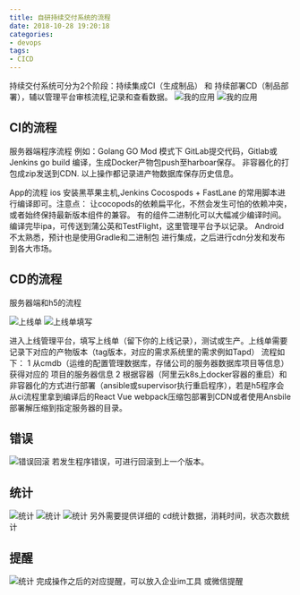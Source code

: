 ```yaml
---
title: 自研持续交付系统的流程
date: 2018-10-28 19:20:18
categories:
- devops
tags:
- CICD
---
```

    
持续交付系统可分为2个阶段：持续集成CI（生成制品） 和 持续部署CD（制品部署），辅以管理平台审核流程,记录和查看数据。
![我的应用](https://midu.studio515.cn/2019_12_cicd/0.png)
![我的应用](https://midu.studio515.cn/2019_12_cicd/1.png)

## CI的流程

服务器端程序流程
例如：Golang
GO Mod 模式下 GitLab提交代码，Gitlab或Jenkins go build 编译，生成Docker产物包push至harboar保存。 
非容器化的打包成zip发送到CDN.
以上操作都记录进产物数据库保存历史信息。

App的流程
  ios 安装黑苹果主机,Jenkins Cocospods + FastLane 的常用脚本进行编译即可。注意点： 让cocopods的依赖扁平化，不然会发生可怕的依赖冲突，或者始终保持最新版本组件的兼容。
有的组件二进制化可以大幅减少编译时间。编译完毕ipa，可传送到蒲公英和TestFlight，这里管理平台予以记录。
Android不太熟悉，预计也是使用Gradle和二进制包 进行集成，之后进行cdn分发和发布到各大市场。

## CD的流程

服务器端和h5的流程

![上线单](https://midu.studio515.cn/2019_12_cicd/2.png)
![上线单填写](https://midu.studio515.cn/2019_12_cicd/4.png)

进入上线管理平台，填写上线单（留下你的上线记录），测试或生产。上线单需要记录下对应的产物版本（tag版本，对应的需求系统里的需求例如Tapd）
流程如下：
1 从cmdb（运维的配置管理数据库，存储公司的服务器数据库项目等信息）获得对应的 项目的服务器信息
2 根据容器（阿里云k8s上docker容器的重启）和非容器化的方式进行部署（ansible或supervisor执行重启程序），若是h5程序会从ci流程里拿到编译后的React Vue webpack压缩包部署到CDN或者使用Ansbile部署解压缩到指定服务器的目录。

## 错误
![错误回滚](https://midu.studio515.cn/2019_12_cicd/3.png)
若发生程序错误，可进行回滚到上一个版本。

## 统计
![统计](https://midu.studio515.cn/2019_12_cicd/5.png)
![统计](https://midu.studio515.cn/2019_12_cicd/6.png)
![统计](https://midu.studio515.cn/2019_12_cicd/7.png)
另外需要提供详细的 cd统计数据，消耗时间，状态次数统计

## 提醒
![统计](https://midu.studio515.cn/2019_12_cicd/8.png)
完成操作之后的对应提醒，可以放入企业im工具 或微信提醒

